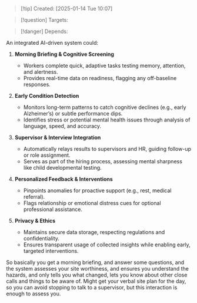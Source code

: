 
>[!tip] Created: [2025-01-14 Tue 10:07]

>[!question] Targets: 

>[!danger] Depends: 

An integrated AI-driven system could:

1. **Morning Briefing & Cognitive Screening**
    
    - Workers complete quick, adaptive tasks testing memory, attention, and alertness.
    - Provides real-time data on readiness, flagging any off-baseline responses.
2. **Early Condition Detection**
    
    - Monitors long-term patterns to catch cognitive declines (e.g., early Alzheimer’s) or subtle performance dips.
    - Identifies stress or potential mental health issues through analysis of language, speed, and accuracy.
3. **Supervisor & Interview Integration**
    
    - Automatically relays results to supervisors and HR, guiding follow-up or role assignment.
    - Serves as part of the hiring process, assessing mental sharpness like child developmental testing.
4. **Personalized Feedback & Interventions**
    
    - Pinpoints anomalies for proactive support (e.g., rest, medical referral).
    - Flags relationship or emotional distress cues for optional professional assistance.
5. **Privacy & Ethics**
    
    - Maintains secure data storage, respecting regulations and confidentiality.
    - Ensures transparent usage of collected insights while enabling early, targeted interventions.

So basically you get a morning briefing, and answer some questions, and the system assesses your site worthiness, and ensures you understand the hazards, and only tells you what changed, lets you know about other close calls and things to be aware of.  Might get your verbal site plan for the day, so you can avoid stopping to talk to a supervisor, but this interaction is enough to assess you.